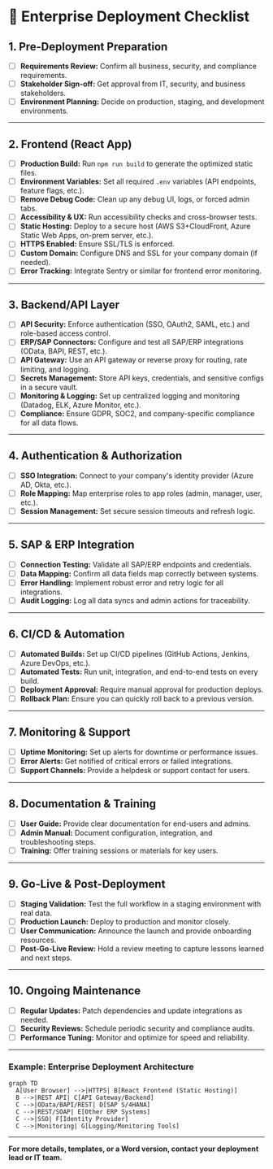# 🚀 Enterprise Deployment Checklist

## 1. Pre-Deployment Preparation
- [ ] **Requirements Review:** Confirm all business, security, and compliance requirements.
- [ ] **Stakeholder Sign-off:** Get approval from IT, security, and business stakeholders.
- [ ] **Environment Planning:** Decide on production, staging, and development environments.

---

## 2. Frontend (React App)
- [ ] **Production Build:** Run `npm run build` to generate the optimized static files.
- [ ] **Environment Variables:** Set all required `.env` variables (API endpoints, feature flags, etc.).
- [ ] **Remove Debug Code:** Clean up any debug UI, logs, or forced admin tabs.
- [ ] **Accessibility & UX:** Run accessibility checks and cross-browser tests.
- [ ] **Static Hosting:** Deploy to a secure host (AWS S3+CloudFront, Azure Static Web Apps, on-prem server, etc.).
- [ ] **HTTPS Enabled:** Ensure SSL/TLS is enforced.
- [ ] **Custom Domain:** Configure DNS and SSL for your company domain (if needed).
- [ ] **Error Tracking:** Integrate Sentry or similar for frontend error monitoring.

---

## 3. Backend/API Layer
- [ ] **API Security:** Enforce authentication (SSO, OAuth2, SAML, etc.) and role-based access control.
- [ ] **ERP/SAP Connectors:** Configure and test all SAP/ERP integrations (OData, BAPI, REST, etc.).
- [ ] **API Gateway:** Use an API gateway or reverse proxy for routing, rate limiting, and logging.
- [ ] **Secrets Management:** Store API keys, credentials, and sensitive configs in a secure vault.
- [ ] **Monitoring & Logging:** Set up centralized logging and monitoring (Datadog, ELK, Azure Monitor, etc.).
- [ ] **Compliance:** Ensure GDPR, SOC2, and company-specific compliance for all data flows.

---

## 4. Authentication & Authorization
- [ ] **SSO Integration:** Connect to your company's identity provider (Azure AD, Okta, etc.).
- [ ] **Role Mapping:** Map enterprise roles to app roles (admin, manager, user, etc.).
- [ ] **Session Management:** Set secure session timeouts and refresh logic.

---

## 5. SAP & ERP Integration
- [ ] **Connection Testing:** Validate all SAP/ERP endpoints and credentials.
- [ ] **Data Mapping:** Confirm all data fields map correctly between systems.
- [ ] **Error Handling:** Implement robust error and retry logic for all integrations.
- [ ] **Audit Logging:** Log all data syncs and admin actions for traceability.

---

## 6. CI/CD & Automation
- [ ] **Automated Builds:** Set up CI/CD pipelines (GitHub Actions, Jenkins, Azure DevOps, etc.).
- [ ] **Automated Tests:** Run unit, integration, and end-to-end tests on every build.
- [ ] **Deployment Approval:** Require manual approval for production deploys.
- [ ] **Rollback Plan:** Ensure you can quickly roll back to a previous version.

---

## 7. Monitoring & Support
- [ ] **Uptime Monitoring:** Set up alerts for downtime or performance issues.
- [ ] **Error Alerts:** Get notified of critical errors or failed integrations.
- [ ] **Support Channels:** Provide a helpdesk or support contact for users.

---

## 8. Documentation & Training
- [ ] **User Guide:** Provide clear documentation for end-users and admins.
- [ ] **Admin Manual:** Document configuration, integration, and troubleshooting steps.
- [ ] **Training:** Offer training sessions or materials for key users.

---

## 9. Go-Live & Post-Deployment
- [ ] **Staging Validation:** Test the full workflow in a staging environment with real data.
- [ ] **Production Launch:** Deploy to production and monitor closely.
- [ ] **User Communication:** Announce the launch and provide onboarding resources.
- [ ] **Post-Go-Live Review:** Hold a review meeting to capture lessons learned and next steps.

---

## 10. Ongoing Maintenance
- [ ] **Regular Updates:** Patch dependencies and update integrations as needed.
- [ ] **Security Reviews:** Schedule periodic security and compliance audits.
- [ ] **Performance Tuning:** Monitor and optimize for speed and reliability.

---

### Example: Enterprise Deployment Architecture

```mermaid
graph TD
  A[User Browser] -->|HTTPS| B[React Frontend (Static Hosting)]
  B -->|REST API| C[API Gateway/Backend]
  C -->|OData/BAPI/REST| D[SAP S/4HANA]
  C -->|REST/SOAP| E[Other ERP Systems]
  C -->|SSO| F[Identity Provider]
  C -->|Monitoring| G[Logging/Monitoring Tools]
```

---

**For more details, templates, or a Word version, contact your deployment lead or IT team.** 
